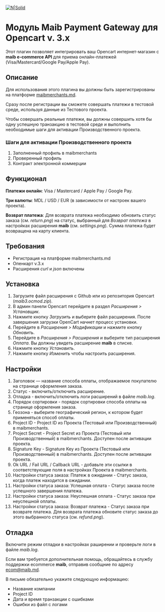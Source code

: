 [![N|Solid](https://www.maib.md/images/logo.svg)](https://www.maib.md)

# Модуль Maib Payment Gateway для Opencart v. 3.x
Этот плагин позволяет интегрировать ваш Opencart интернет-магазин с **maib e-commerce API** для приема онлайн-платежей (Visa/Mastercard/Google Pay/Apple Pay).

## Описание
Для использования этого плагина вы должны быть зарегистрированы на платформе [maibmerchants.md](https://maibmerchants.md).

Сразу после регистрации вы сможете совершать платежи в тестовой среде, используя данные из Тестового проекта.

Чтобы совершать реальные платежи, вы должны совершить хотя бы одну успешную транзакцию в тестовой среде и выполнить необходимые шаги для активации Производственного проекта.

### Шаги для активации Производственного проекта
1. Заполненный профиль в maibmerchants
2. Проверенный профиль
3. Контракт электронной коммерции

## Функционал
**Платежи онлайн**: Visa / Mastercard / Apple Pay / Google Pay.

**Три валюты**: MDL / USD / EUR (в зависимости от настроек вашего проекта).

**Возврат платежа**: Для возврата платежа необходимо обновить статус заказа (см. _return.png_) на статус, выбранный для _Возврат платежа_ в настройках расширения **maib** (см. _settings.png_). Сумма платежа будет возвращена на карту клиента.

## Требования
- Регистрация на платформе maibmerchants.md
- Опенкарт v.3.x
- Расширения _curl_ и _json_ включены

## Установка
1. Загрузите файл расширения с Github или из репозитория Opencart (_maib3.ocmod.zip_).
2. В админ панели Opencart перейдите в раздел _Расширения > Установщик_.
3. Нажмите кнопку _Загрузить_ и выберите файл расширения. После завершения загрузки OpenCart начнет процесс установки.
4. Перейдите в _Расширения > Модификации_ и нажмите кнопку _Обновить_.
5. Перейдите в _Расширения > Расширения_ и выберите тип расширения _Оплата_. Вы должны увидеть расширение **maib** в списке.
6. Нажмите кнопку _Установить_.
7. Нажмите кнопку _Изменить_ чтобы настроить расширения.

## Настройки
1. Заголовок — название способа оплаты, отображаемое покупателю на странице оформления заказа.
2. Статус - включить/отключить расширение.
3. Отладка - включить/отключить логи расширений в файле _maib.log_.
4. Порядок сортировки - порядок сортировки способа оплаты на странице оформления заказа.
5. Геозона - выберите географический регион, к котором будет применяться способ оплаты.
6. Project ID - Project ID из Проекта (Тестовый или Производственный) в maibmerchants.
7. Project Secret -  Project Secret из Проекта (Тестовый или Производственный) в maibmerchants. Доступен после активации проекта.
8. Signature Key - Signature Key из Проекта (Тестовый или Производственный) в maibmerchants. Доступен после активации проекта.
9. Ok URL / Fail URL / Callback URL - добавьте эти ссылки в соответствующие поля в настройках Проекта в maibmerchants.
10. Настройки статуса заказа: Платеж в ожидании - Статус заказа, когда платеж находится в ожидании.
11. Настройки статуса заказа: Успешная оплата - Статус заказа после успешного завершения платежа.
12. Настройки статуса заказа: Неуспешная оплата - Статус заказа при неуспешной оплаты.
13. Настройки статуса заказа: Возврат платежа - Статус заказа при возврате платежа. Для возврата платежа обновите статус заказа до этого выбранного статуса (см. _refund.png_).

## Отладка
Включите режим отладки в настройках раширении и проверьте логи в файле _maib.log_.

Если вам требуется дополнительная помощь, обращайтесь в службу поддержки ecommerce **maib**, отправив сообщние по адресу ecom@maib.md.

В письме обязательно укажите следующую информацию:
- Название компании
- Project ID 
- Дата и время транзакции с ошибками
- Ошибки из файл с логами
  
